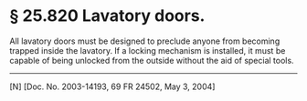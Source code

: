 # § 25.820   Lavatory doors.

All lavatory doors must be designed to preclude anyone from becoming trapped inside the lavatory. If a locking mechanism is installed, it must be capable of being unlocked from the outside without the aid of special tools.



---

[N] [Doc. No. 2003-14193, 69 FR 24502, May 3, 2004]





